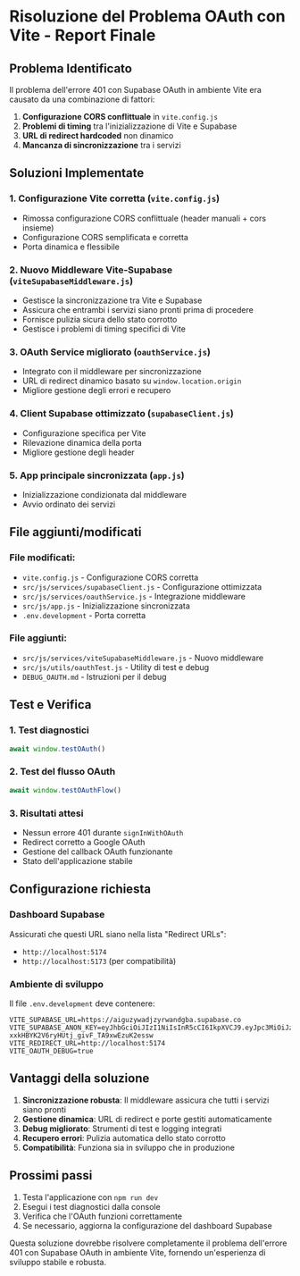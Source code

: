 # Risoluzione del Problema OAuth con Vite - Report Finale

## Problema Identificato

Il problema dell'errore 401 con Supabase OAuth in ambiente Vite era causato da una combinazione di fattori:

1. **Configurazione CORS conflittuale** in `vite.config.js`
2. **Problemi di timing** tra l'inizializzazione di Vite e Supabase
3. **URL di redirect hardcoded** non dinamico
4. **Mancanza di sincronizzazione** tra i servizi

## Soluzioni Implementate

### 1. Configurazione Vite corretta (`vite.config.js`)
- Rimossa configurazione CORS conflittuale (header manuali + cors insieme)
- Configurazione CORS semplificata e corretta
- Porta dinamica e flessibile

### 2. Nuovo Middleware Vite-Supabase (`viteSupabaseMiddleware.js`)
- Gestisce la sincronizzazione tra Vite e Supabase
- Assicura che entrambi i servizi siano pronti prima di procedere
- Fornisce pulizia sicura dello stato corrotto
- Gestisce i problemi di timing specifici di Vite

### 3. OAuth Service migliorato (`oauthService.js`)
- Integrato con il middleware per sincronizzazione
- URL di redirect dinamico basato su `window.location.origin`
- Migliore gestione degli errori e recupero

### 4. Client Supabase ottimizzato (`supabaseClient.js`)
- Configurazione specifica per Vite
- Rilevazione dinamica della porta
- Migliore gestione degli header

### 5. App principale sincronizzata (`app.js`)
- Inizializzazione condizionata dal middleware
- Avvio ordinato dei servizi

## File aggiunti/modificati

### File modificati:
- `vite.config.js` - Configurazione CORS corretta
- `src/js/services/supabaseClient.js` - Configurazione ottimizzata
- `src/js/services/oauthService.js` - Integrazione middleware
- `src/js/app.js` - Inizializzazione sincronizzata
- `.env.development` - Porta corretta

### File aggiunti:
- `src/js/services/viteSupabaseMiddleware.js` - Nuovo middleware
- `src/js/utils/oauthTest.js` - Utility di test e debug
- `DEBUG_OAUTH.md` - Istruzioni per il debug

## Test e Verifica

### 1. Test diagnostici
```javascript
await window.testOAuth()
```

### 2. Test del flusso OAuth
```javascript
await window.testOAuthFlow()
```

### 3. Risultati attesi
- Nessun errore 401 durante `signInWithOAuth`
- Redirect corretto a Google OAuth
- Gestione del callback OAuth funzionante
- Stato dell'applicazione stabile

## Configurazione richiesta

### Dashboard Supabase
Assicurati che questi URL siano nella lista "Redirect URLs":
- `http://localhost:5174`
- `http://localhost:5173` (per compatibilità)

### Ambiente di sviluppo
Il file `.env.development` deve contenere:
```
VITE_SUPABASE_URL=https://aiguzywadjzyrwandgba.supabase.co
VITE_SUPABASE_ANON_KEY=eyJhbGciOiJIzI1NiIsInR5cCI6IkpXVCJ9.eyJpc3MiOiJzdXBhYmFzZSIsInJlZiI6ImFpZ3V6eXdhZGp6eXJ3YW5kZ2JhIiwicm9sZSI6ImFub24iLCJpYXQiOjE3NTEyMDM1MzQsImV4cCI6MjA2Njc3OTUzNH0.pezVt3-xxkHBYK2V6ryHUtj_givF_TA9xwEzuK2essw
VITE_REDIRECT_URL=http://localhost:5174
VITE_OAUTH_DEBUG=true
```

## Vantaggi della soluzione

1. **Sincronizzazione robusta**: Il middleware assicura che tutti i servizi siano pronti
2. **Gestione dinamica**: URL di redirect e porte gestiti automaticamente
3. **Debug migliorato**: Strumenti di test e logging integrati
4. **Recupero errori**: Pulizia automatica dello stato corrotto
5. **Compatibilità**: Funziona sia in sviluppo che in produzione

## Prossimi passi

1. Testa l'applicazione con `npm run dev`
2. Esegui i test diagnostici dalla console
3. Verifica che l'OAuth funzioni correttamente
4. Se necessario, aggiorna la configurazione del dashboard Supabase

Questa soluzione dovrebbe risolvere completamente il problema dell'errore 401 con Supabase OAuth in ambiente Vite, fornendo un'esperienza di sviluppo stabile e robusta.
